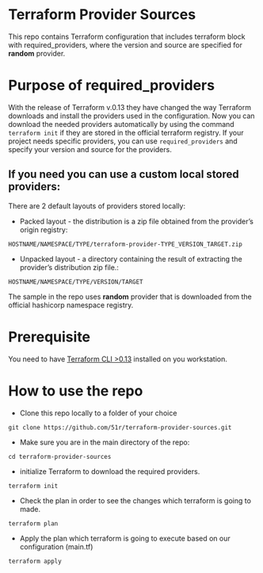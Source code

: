 # Terraform Provider Sources

This repo contains Terraform configuration that includes terraform block with required_providers, where the version and source are specified for **random** provider.

# Purpose of required_providers

With the release of Terraform v.0.13 they have changed the way Terraform downloads and install the providers used in the configuration. Now you can download the needed providers automatically by using the command `terraform init` if they are stored in the official terraform registry. If your project needs specific providers, you can use `required_providers` and specify your version and source for the providers.

## If you need you can use a custom local stored providers:

There are 2 default layouts of providers stored locally:

- Packed layout - the distribution is a zip file obtained from the provider’s origin registry:
```
HOSTNAME/NAMESPACE/TYPE/terraform-provider-TYPE_VERSION_TARGET.zip
```

- Unpacked layout - a directory containing the result of extracting the provider’s distribution zip file.: 
```
HOSTNAME/NAMESPACE/TYPE/VERSION/TARGET 
```

The sample in the repo uses **random** provider that is downloaded from the official hashicorp namespace registry. 

# Prerequisite
You need to have [Terraform CLI >0.13](https://learn.hashicorp.com/tutorials/terraform/install-cli) installed on you workstation. 

# How to use the repo

* Clone this repo locally to a folder of your choice
```
git clone https://github.com/51r/terraform-provider-sources.git
```

* Make sure you are in the main directory of the repo:
```
cd terraform-provider-sources
```

* initialize Terraform to download the required providers.
```
terraform init
```

* Check the plan in order to see the changes which terraform is going to made.
```
terraform plan
```

* Apply the plan which terraform is going to execute based on our configuration (main.tf)
```
terraform apply
```


